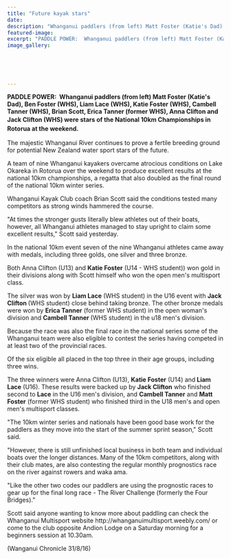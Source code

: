 ```yaml
---
title: "Future kayak stars"
date: 
description: "Whanganui paddlers (from left) Matt Foster (Katie's Dad), Ben Foster (WHS), Liam Lace (WHS), Katie Foster (WHS), Cambell Tanner (WHS), Brian Scott, Erica Tanner (former WHS), Anna & Jack Clifton (WHS)"
featured-image: 
excerpt: "PADDLE POWER:  Whanganui paddlers (from left) Matt Foster (Katie's Dad), Ben Foster (WHS), Liam Lace (WHS), Katie Foster (WHS), Cambell Tanner (WHS), Brian Scott, Erica Tanner (former WHS), Anna Clifton and Jack Clifton (WHS) were stars of the National 10km Championships in Rotorua at the weekend."
image_gallery:
	
	
	
	
	
---
```


<p><strong>PADDLE POWER: &nbsp;Whanganui paddlers (from left) Matt Foster (Katie's Dad), Ben Foster (WHS), Liam Lace (WHS), Katie Foster (WHS), Cambell Tanner (WHS), Brian Scott, Erica Tanner (former WHS), Anna Clifton and Jack Clifton (WHS) were stars of the <span style="line-height: 1.5;">National 10km Championships in Rotorua at the weekend.</span></strong></p>
<p>The majestic Whanganui River continues to prove a fertile breeding ground for potential New Zealand water sport stars of the future.</p>
<p>A team of nine Whanganui kayakers overcame atrocious conditions on Lake Okareka in Rotorua over the weekend to produce excellent results at the national 10km championships, a regatta that also doubled as the final round of the national 10km winter series.</p>
<p>Whanganui Kayak Club coach Brian Scott said the conditions tested many competitors as strong winds hammered the course.</p>
<p>"At times the stronger gusts literally blew athletes out of their boats, however, all Whanganui athletes managed to stay upright to claim some excellent results," Scott said yesterday.</p>
<p>In the national 10km event seven of the nine Whanganui athletes came away with medals, including three golds, one silver and three bronze.</p>
<p>Both Anna Clifton (U13) and <strong>Katie Foster</strong> (U14 - WHS student)) won gold in their divisions along with Scott himself who won the open men's multisport class.</p>
<p>The silver was won by <strong>Liam Lace</strong> (WHS student) in the U16 event with <strong>Jack Clifton </strong>(WHS student)&nbsp;close behind taking bronze. The other bronze medals were won by <strong>Erica Tanner</strong>&nbsp;(former WHS student) in the open woman's division and <strong>Cambell Tanner </strong>(WHS student) in the u18 men's division.</p>
<p>Because the race was also the final race in the national series some of the Whanganui team were also eligible to contest the series having competed in at least two of the provincial races.</p>
<p>Of the six eligible all placed in the top three in their age groups, including three wins.</p>
<p>The three winners were Anna Clifton (U13), <strong>Katie Foster</strong> (U14) and<strong> Liam Lace</strong> (U16). These results were backed up by <strong>Jack Clifton</strong> who finished second to <strong>Lace</strong> in the U16 men's division, and <strong>Cambell Tanner</strong> and <strong>Matt Foster</strong>&nbsp;(former WHS student) who finished third in the U18 men's and open men's multisport classes.</p>
<p>"The 10km winter series and nationals have been good base work for the paddlers as they move into the start of the summer sprint season," Scott said.</p>
<p>"However, there is still unfinished local business in both team and individual boats over the longer distances. Many of the 10km competitors, along with their club mates, are also contesting the regular monthly prognostics race on the river against rowers and waka ama.</p>
<p>"Like the other two codes our paddlers are using the prognostic races to gear up for the final long race - The River Challenge (formerly the Four Bridges)."</p>
<p>Scott said anyone wanting to know more about paddling can check the Whanganui Multisport website http://whanganuimultisport.weebly.com/ or come to the club opposite Andion Lodge on a Saturday morning for a beginners session at 10.30am.</p>
<p>(Wanganui Chronicle 31/8/16)</p>

